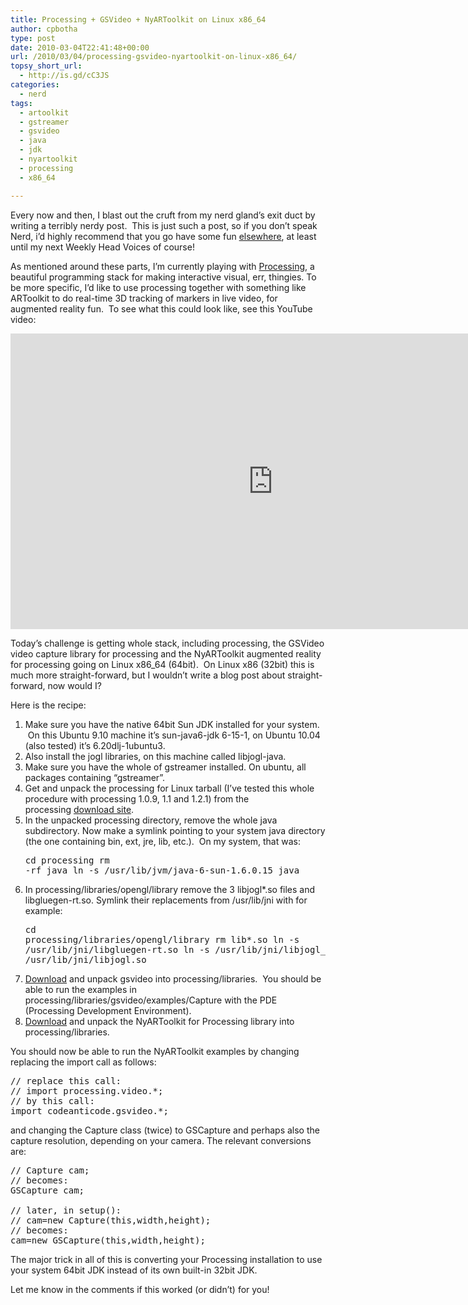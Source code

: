```yaml
---
title: Processing + GSVideo + NyARToolkit on Linux x86_64
author: cpbotha
type: post
date: 2010-03-04T22:41:48+00:00
url: /2010/03/04/processing-gsvideo-nyartoolkit-on-linux-x86_64/
topsy_short_url:
  - http://is.gd/cC3JS
categories:
  - nerd
tags:
  - artoolkit
  - gstreamer
  - gsvideo
  - java
  - jdk
  - nyartoolkit
  - processing
  - x86_64

---
```

Every now and then, I blast out the cruft from my nerd gland’s exit duct by writing a terribly nerdy post.  This is just such a post, so if you don’t speak Nerd, i’d highly recommend that you go have some fun [elsewhere][1], at least until my next Weekly Head Voices of course!

As mentioned around these parts, I’m currently playing with [Processing][2], a beautiful programming stack for making interactive visual, err, thingies. To be more specific, I’d like to use processing together with something like ARToolkit to do real-time 3D tracking of markers in live video, for augmented reality fun.  To see what this could look like, see this YouTube video:

<div class="jetpack-video-wrapper">
<span class="embed-youtube" style="text-align:center; display: block;"><iframe allowfullscreen="true" class="youtube-player" height="473" src="https://www.youtube.com/embed/uoncHfnYWHM?version=3&amp;rel=1&amp;fs=1&amp;autohide=2&amp;showsearch=0&amp;showinfo=1&amp;iv_load_policy=1&amp;wmode=transparent" style="border:0;" type="text/html" width="840"></iframe></span>
</div>

Today’s challenge is getting whole stack, including processing, the GSVideo video capture library for processing and the NyARToolkit augmented reality for processing going on Linux x86_64 (64bit).  On Linux x86 (32bit) this is much more straight-forward, but I wouldn’t write a blog post about straight-forward, now would I?

Here is the recipe:

  1. Make sure you have the native 64bit Sun JDK installed for your system.  On this Ubuntu 9.10 machine it’s ﻿﻿﻿sun-java6-jdk 6-15-1, on Ubuntu 10.04 (also tested) it’s ﻿6.20dlj-1ubuntu3.
  2. Also install the jogl libraries, on this machine called libjogl-java.
  3. Make sure you have the whole of gstreamer installed. On ubuntu, all packages containing “gstreamer”.
  4. Get and unpack the processing for Linux tarball (I’ve tested this whole procedure with processing 1.0.9, 1.1 and 1.2.1) from the processing [download site][3].
  5. In the unpacked processing directory, remove the whole java subdirectory. Now make a symlink pointing to your system java directory (the one containing bin, ext, jre, lib, etc.).  On my system, that was: <pre class="brush: bash; title: ; notranslate" title="">cd processing
rm -rf java
ln -s /usr/lib/jvm/java-6-sun-1.6.0.15﻿ java
</pre>

  6. In processing/libraries/opengl/library remove the 3 libjogl*.so files and libgluegen-rt.so. Symlink their replacements from /usr/lib/jni with for example: <pre class="brush: bash; title: ; notranslate" title="">cd processing/libraries/opengl/library
rm lib*.so
ln -s /usr/lib/jni/libgluegen-rt.so
ln -s /usr/lib/jni/libjogl_awt.so
ln -s /usr/lib/jni/libjogl.so
</pre>

  7. [Download][4] and unpack gsvideo into processing/libraries.  You should be able to run the examples in processing/libraries/gsvideo/examples/Capture with the PDE (Processing Development Environment).
  8. [Download][5] and unpack the NyARToolkit for Processing library into processing/libraries.

You should now be able to run the NyARToolkit examples by changing replacing the import call as follows:

<pre class="brush: java; title: ; notranslate" title="">// replace this call:
// import processing.video.*;
// by this call:
import codeanticode.gsvideo.*;
</pre>

and changing the Capture class (twice) to GSCapture and perhaps also the capture resolution, depending on your camera. The relevant conversions are:

<pre class="brush: java; title: ; notranslate" title="">// Capture cam;
// becomes:
GSCapture cam;

// later, in setup():
// cam=new Capture(this,width,height);
// becomes:
cam=new GSCapture(this,width,height);
</pre>

The major trick in all of this is converting your Processing installation to use your system 64bit JDK instead of its own built-in 32bit JDK.

Let me know in the comments if this worked (or didn’t) for you!

 [1]: http://chatroulette.com/ "fun random webcam site"
 [2]: http://processing.org/ "Processing website"
 [3]: http://processing.org/download/ "processing download site"
 [4]: http://users.design.ucla.edu/~acolubri/processing/gsvideo/home/ "GSVideo website"
 [5]: http://nyatla.jp/nyartoolkit/wiki/index.php?NyAR4psg.en "NyARToolkit for Processing website"
